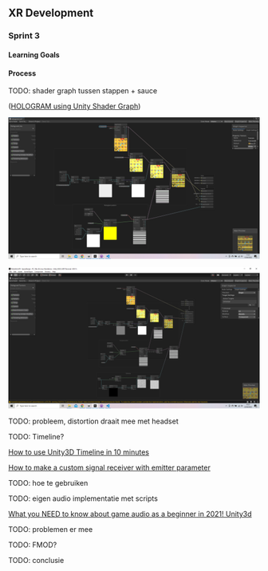   
  
##  XR Development
  
  
###  Sprint 3
  
  
####  Learning Goals
  
  
####  Process
  
  
TODO: shader graph tussen stappen + sauce
  
  
  
([HOLOGRAM using Unity Shader Graph](https://www.youtube.com/watch?v=KGGB5LFEejg ))
  
![](../XR%20Development/DocAssets/ShaderGraphCompleet.png?0.5103373652086771 )  
  
![](../XR%20Development/DocASsets/ShaderGraphExtra.png?0.6175126791026153 )  
  
TODO: probleem, distortion draait mee met headset
  
  
TODO: Timeline?
  
[How to use Unity3D Timeline in 10 minutes](https://www.youtube.com/watch?v=E5EYO3w-Xco )
  
  
  
[How to make a custom signal receiver with emitter parameter](https://gametorrahod.com/how-to-make-a-custom-signal-receiver-with-emitter-parameter/ )
  
TODO: hoe te gebruiken
  
TODO: eigen audio implementatie met scripts
  
[What you NEED to know about game audio as a beginner in 2021! Unity3d](https://www.youtube.com/watch?v=B9yxkJuHLek )
  
TODO: problemen er mee
  
TODO: FMOD?
  
TODO: conclusie
  